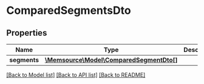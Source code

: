 # ComparedSegmentsDto

## Properties
Name | Type | Description | Notes
------------ | ------------- | ------------- | -------------
**segments** | [**\Memsource\Model\ComparedSegmentDto[]**](ComparedSegmentDto.md) |  | [optional] 

[[Back to Model list]](../README.md#documentation-for-models) [[Back to API list]](../README.md#documentation-for-api-endpoints) [[Back to README]](../README.md)


